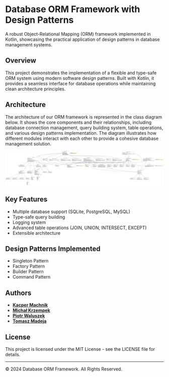 # Database ORM Framework with Design Patterns

A robust Object-Relational Mapping (ORM) framework implemented in Kotlin, showcasing the practical application of design patterns in database management systems.

## Overview

This project demonstrates the implementation of a flexible and type-safe ORM system using modern software design patterns. Built with Kotlin, it provides a seamless interface for database operations while maintaining clean architecture principles.

## Architecture

The architecture of our ORM framework is represented in the class diagram below. It shows the core components and their relationships, including database connection management, query building system, table operations, and various design patterns implementation. The diagram illustrates how different modules interact with each other to provide a cohesive database management solution.

![Database Architecture Class Diagram](docs/diagrams/images/diagram-klas.drawio.svg?raw=true)

## Key Features

- Multiple database support (SQLite, PostgreSQL, MySQL)
- Type-safe query building
- Logging system
- Advanced table operations (JOIN, UNION, INTERSECT, EXCEPT)
- Extensible architecture

## Design Patterns Implemented

- Singleton Pattern
- Factory Pattern
- Builder Pattern
- Command Pattern

## Authors

- **[Kacper Machnik](https://github.com/KacperMachnik)**
- **[Michał Krzempek](https://github.com/miskrz0421)**
- **[Piotr Waluszek](https://github.com/PiotrWaluszek)**
- **[Tomasz Madeja](https://github.com/Tomciom)**

## License

This project is licensed under the MIT License - see the LICENSE file for details.

---

© 2024 Database ORM Framework. All Rights Reserved.
